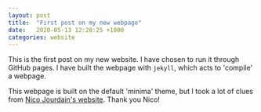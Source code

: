 ```yaml
---
layout: post
title:  "First post on my new webpage"
date:   2020-05-13 12:28:25 +1000
categories: website
---
```

This is the first post on my new website. I have chosen to run it through GitHub pages. I have built the webpage with `jekyll`, which acts to 'compile' a webpage.

This webpage is built on the default 'minima' theme, but I took a lot of clues from [Nico Jourdain's website](https://nicojourdain.github.io). Thank you Nico!